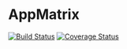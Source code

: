# AppMatrix

[![Build Status](https://travis-ci.org/friederbluemle/appmatrix.svg?branch=master)](https://travis-ci.org/friederbluemle/appmatrix)
[![Coverage Status](https://coveralls.io/repos/github/friederbluemle/appmatrix/badge.svg?branch=master)](https://coveralls.io/github/friederbluemle/appmatrix?branch=master)
